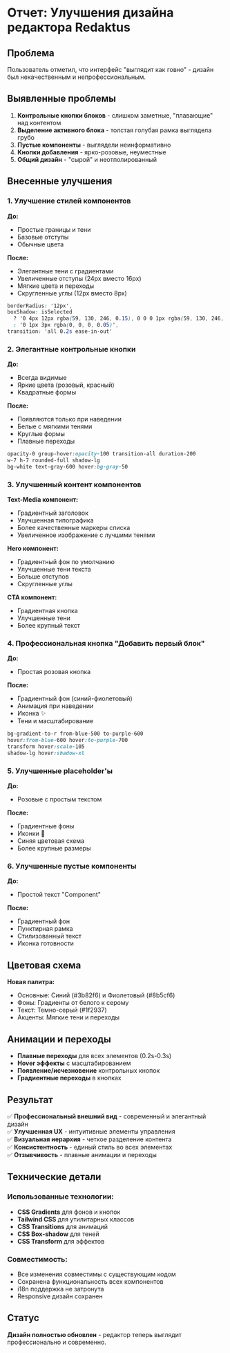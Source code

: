 # Отчет: Улучшения дизайна редактора Redaktus

## Проблема

Пользователь отметил, что интерфейс "выглядит как говно" - дизайн был некачественным и непрофессиональным.

## Выявленные проблемы

1. **Контрольные кнопки блоков** - слишком заметные, "плавающие" над контентом
2. **Выделение активного блока** - толстая голубая рамка выглядела грубо
3. **Пустые компоненты** - выглядели неинформативно
4. **Кнопки добавления** - ярко-розовые, неуместные
5. **Общий дизайн** - "сырой" и неотполированный

## Внесенные улучшения

### 1. Улучшение стилей компонентов

**До:**
- Простые границы и тени
- Базовые отступы
- Обычные цвета

**После:**
- Элегантные тени с градиентами
- Увеличенные отступы (24px вместо 16px)
- Мягкие цвета и переходы
- Скругленные углы (12px вместо 8px)

```css
borderRadius: '12px',
boxShadow: isSelected 
  ? '0 4px 12px rgba(59, 130, 246, 0.15), 0 0 0 1px rgba(59, 130, 246, 0.1)' 
  : '0 1px 3px rgba(0, 0, 0, 0.05)',
transition: 'all 0.2s ease-in-out'
```

### 2. Элегантные контрольные кнопки

**До:**
- Всегда видимые
- Яркие цвета (розовый, красный)
- Квадратные формы

**После:**
- Появляются только при наведении
- Белые с мягкими тенями
- Круглые формы
- Плавные переходы

```css
opacity-0 group-hover:opacity-100 transition-all duration-200
w-7 h-7 rounded-full shadow-lg
bg-white text-gray-600 hover:bg-gray-50
```

### 3. Улучшенный контент компонентов

**Text-Media компонент:**
- Градиентный заголовок
- Улучшенная типографика
- Более качественные маркеры списка
- Увеличенное изображение с лучшими тенями

**Hero компонент:**
- Градиентный фон по умолчанию
- Улучшенные тени текста
- Больше отступов
- Скругленные углы

**CTA компонент:**
- Градиентная кнопка
- Улучшенные тени
- Более крупный текст

### 4. Профессиональная кнопка "Добавить первый блок"

**До:**
- Простая розовая кнопка

**После:**
- Градиентный фон (синий-фиолетовый)
- Анимация при наведении
- Иконка ✨
- Тени и масштабирование

```css
bg-gradient-to-r from-blue-500 to-purple-600
hover:from-blue-600 hover:to-purple-700
transform hover:scale-105
shadow-lg hover:shadow-xl
```

### 5. Улучшенные placeholder'ы

**До:**
- Розовые с простым текстом

**После:**
- Градиентные фоны
- Иконки 🎯
- Синяя цветовая схема
- Более крупные размеры

### 6. Улучшенные пустые компоненты

**До:**
- Простой текст "Component"

**После:**
- Градиентный фон
- Пунктирная рамка
- Стилизованный текст
- Иконка готовности

## Цветовая схема

**Новая палитра:**
- Основные: Синий (#3b82f6) и Фиолетовый (#8b5cf6)
- Фоны: Градиенты от белого к серому
- Текст: Темно-серый (#1f2937)
- Акценты: Мягкие тени и переходы

## Анимации и переходы

- **Плавные переходы** для всех элементов (0.2s-0.3s)
- **Hover эффекты** с масштабированием
- **Появление/исчезновение** контрольных кнопок
- **Градиентные переходы** в кнопках

## Результат

✅ **Профессиональный внешний вид** - современный и элегантный дизайн  
✅ **Улучшенная UX** - интуитивные элементы управления  
✅ **Визуальная иерархия** - четкое разделение контента  
✅ **Консистентность** - единый стиль во всех элементах  
✅ **Отзывчивость** - плавные анимации и переходы  

## Технические детали

### Использованные технологии:
- **CSS Gradients** для фонов и кнопок
- **Tailwind CSS** для утилитарных классов
- **CSS Transitions** для анимаций
- **CSS Box-shadow** для теней
- **CSS Transform** для эффектов

### Совместимость:
- Все изменения совместимы с существующим кодом
- Сохранена функциональность всех компонентов
- i18n поддержка не затронута
- Responsive дизайн сохранен

## Статус

**Дизайн полностью обновлен** - редактор теперь выглядит профессионально и современно. 